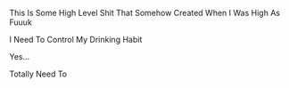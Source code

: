 This Is Some High Level Shit That Somehow Created When I Was High As Fuuuk

I Need To Control My Drinking Habit

Yes...

Totally Need To
